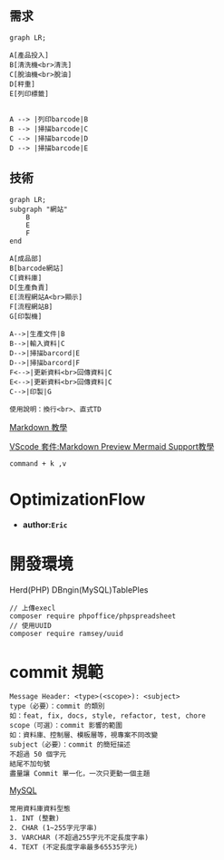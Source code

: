 ## 需求
```mermaid
graph LR;

A[產品投入]
B[清洗機<br>清洗]
C[脫油機<br>脫油]
D[秤重]
E[列印標籤]


A --> |列印barcode|B
B --> |掃描barcode|C
C --> |掃描barcode|D
D --> |掃描barcode|E
```
## 技術
```mermaid
graph LR;
subgraph "網站"
    B
    E
    F
end

A[成品部]
B[barcode網站]
C[資料庫]
D[生產負責]
E[流程網站A<br>顯示]
F[流程網站B]
G[印製機]

A-->|生產文件|B
B-->|輸入資料|C
D-->|掃描barcord|E
D-->|掃描barcord|F
F<-->|更新資料<br>回傳資料|C
E<-->|更新資料<br>回傳資料|C
C-->|印製|G
```
```
使用說明：換行<br>、直式TD
```
[Markdown 教學](https://gist.github.com/christech1117/6dc5221c177104990767d6490ad8c7ba)

[VScode 套件:Markdown Preview Mermaid Support教學](https://aa333536.pixnet.net/blog/post/119862210)
```
command + k ,v
```
# OptimizationFlow
- **author:`Eric`**


# 開發環境
Herd(PHP)
DBngin(MySQL)TablePles

```
// 上傳execl
composer require phpoffice/phpspreadsheet
// 使用UUID
composer require ramsey/uuid
```

# commit 規範
```
Message Header: <type>(<scope>): <subject>
type（必要）：commit 的類別
如：feat, fix, docs, style, refactor, test, chore
scope（可選）：commit 影響的範圍
如：資料庫、控制層、模板層等，視專案不同改變
subject（必要）：commit 的簡短描述
不超過 50 個字元
結尾不加句號
盡量讓 Commit 單一化，一次只更動一個主題
```

[MySQL](https://note.drx.tw/2012/12/mysql-syntax.html)
```
常用資料庫資料型態
1. INT (整數)
2. CHAR (1~255字元字串)
3. VARCHAR (不超過255字元不定長度字串)
4. TEXT (不定長度字串最多65535字元)
```
